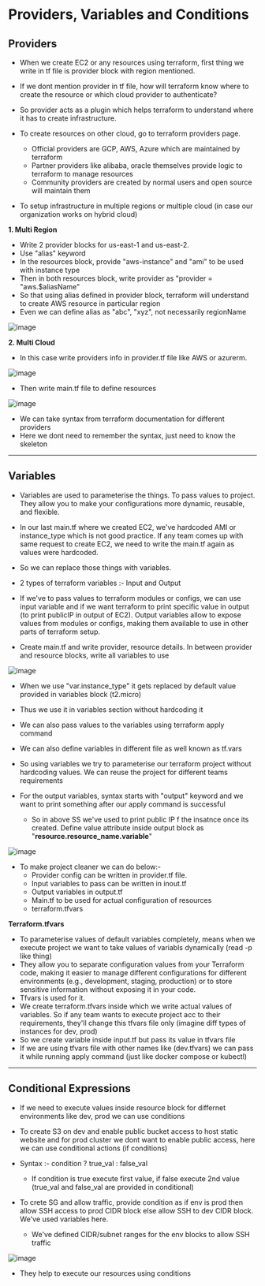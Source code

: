 # Providers, Variables and Conditions

Providers
-
- When we create EC2 or any resources using terraform, first thing we write in tf file is provider block with region mentioned.
- If we dont mention provider in tf file, how will terraform know where to create the resource or which cloud provider to authenticate?

- So provider acts as a plugin which helps terraform to understand where it has to create infrastructure.

- To create resources on other cloud, go to terraform providers page.
  - Official providers are GCP, AWS, Azure which are maintained by terraform
  - Partner providers like alibaba, oracle themselves provide logic to terraform to manage resources
  - Community providers are created by normal users and open source will maintain them
 
- To setup infrastructure in multiple regions or multiple cloud (in case our organization works on hybrid cloud)

**1. Multi Region**
- Write 2 provider blocks for us-east-1 and us-east-2.
- Use "alias" keyword
- In the resources block, provide "aws-instance" and "ami" to be used with instance type
- Then in both resources block, write provider as "provider = "aws.$aliasName"
- So that using alias defined in provider block, terraform will understand to create AWS resource in particular region
- Even we can define alias as "abc", "xyz", not necessarily regionName

![image](https://github.com/user-attachments/assets/2a18169c-bc08-4786-8ae6-41bd8f9d4489)

**2. Multi Cloud**
- In this case write providers info in provider.tf file like AWS or azurerm.

![image](https://github.com/user-attachments/assets/2af3db8c-236e-4c75-bdbb-df2eea5b0426)

- Then write main.tf file to define resources

![image](https://github.com/user-attachments/assets/01925d21-20dd-4954-9a63-18343b70e311)

- We can take syntax from terraform documentation for different providers
- Here we dont need to remember the syntax, just need to know the skeleton

------------------------------------------------------------------------------

Variables
-
- Variables are used to parameterise the things. To pass values to project. They allow you to make your configurations more dynamic, reusable, and flexible.
- In our last main.tf where we created EC2, we've hardcoded AMI or instance_type which is not good practice. If any team comes up with same request to create EC2, we need to write the main.tf again as values were hardcoded.
- So we can replace those things with variables.
- 2 types of terraform variables :- Input and Output
- If we've to pass values to terraform modules or configs, we can use input variable and if we want terraform to print specific value in output (to print publicIP in output of EC2). Output variables allow to expose values from modules or configs, making them available to use in other parts of terraform setup.

- Create main.tf and write provider, resource details. In between provider and resource blocks, write all variables to use

![image](https://github.com/user-attachments/assets/73210d11-1d54-4eb5-951b-9e65c6f59e17)

- When we use "var.instance_type" it gets replaced by default value provided in variables block (t2.micro)
- Thus we use it in variables section without hardcoding it
- We can also pass values to the variables using terraform apply command
- We can also define variables in different file as well known as tf.vars

- So using variables we try to parameterise our terraform project without hardcoding values. We can reuse the project for different teams requirements

- For the output variables, syntax starts with "output" keyword and we want to print something after our apply command is successful
  - So in above SS we've used to print public IP f the insatnce once its created. Define value attribute inside output block as "**resource.resource_name.variable**"

![image](https://github.com/user-attachments/assets/61537d11-59df-404f-92ea-2ad6ef6fef4b)

- To make project cleaner we can do below:-
  - Provider config can be written in provider.tf file.
  - Input variables to pass can be written in inout.tf
  - Output variables in output.tf
  - Main.tf to be used for actual configuration of resources
  - terraform.tfvars
 
**Terraform.tfvars**
- To parameterise values of default variables completely, means when we execute project we want to take values of variabls dynamically (read -p like thing)
- They allow you to separate configuration values from your Terraform code, making it easier to manage different configurations for different environments (e.g., development, staging, production) or to store sensitive information without exposing it in your code.
- Tfvars is used for it.
- We create terraform.tfvars inside which we write actual values of variables. So if any team wants to execute project acc to their requirements, they'll change this tfvars file only (imagine diff types of instances for dev, prod)
- So we create variable inside input.tf but pass its value in tfvars file
- If we are using tfvars file with other names like (dev.tfvars) we can pass it while running apply command (just like docker compose or kubectl)

------------------------------------------------------------------------------

Conditional Expressions
-
- If we need to execute values inside resource block for differnet environments like dev, prod we can use conditions
- To create S3 on dev and enable public bucket access to host static website and for prod cluster we dont want to enable public access, here we can use conditional actions (if conditions)
- Syntax :- condition ? true_val : false_val
  - If condition is true execute first value, if false execute 2nd value (true_val and false_val are provided in conditional)
 
- To crete SG and allow traffic, provide condition as if env is prod then allow SSH access to prod CIDR block else allow SSH to dev CIDR block. We've used variables here.
  - We've defined CIDR/subnet ranges for the env blocks to allow SSH traffic
 
![image](https://github.com/user-attachments/assets/0fe0feb6-7b56-4ff4-b9ac-18b945b81c53)

- They help to execute our resources using conditions
